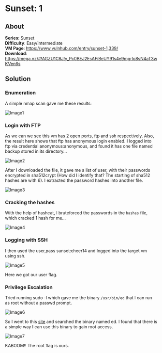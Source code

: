 # Sunset: 1
## About
__Series__: Sunset  
__Difficulty__: Easy/Intermediate  
__VM Page__: https://www.vulnhub.com/entry/sunset-1,339/  
__Download__:  https://mega.nz/#!AGZU1C6J!y_Pc0BEJ2EsAFiBeUY91s4e9mgrlo8sN4aT3wKVen6s  

## Solution

### Enumeration

A simple nmap scan gave me these results:

![Image1](https://github.com/iParamjotSingh/WriteUps/blob/master/VulnHub/Sunset/1/1.png)

### Login with FTP
As we can we see this vm has 2 open ports, ftp and ssh respectively. Also, the result here shows that ftp has anonymous login enabled. I logged into ftp via credential anonymous:anonymous, and found it has one file named backup stored in its directory...

![Image2](https://github.com/iParamjotSingh/WriteUps/blob/master/VulnHub/Sunset/1/2.png)

After I downloaded the file, it gave me a list of user, with their passwords encrypted in sha512crypt (How did I identify that? The starting of sha512 hashes are with $6$). I extracted the password hashes into another file.

![Image3](https://github.com/iParamjotSingh/WriteUps/blob/master/VulnHub/Sunset/1/3.png)

### Cracking the hashes

With the help of hashcat, I bruteforced the passwords in the ```hashes``` file, which cracked 1 hash for me...

![Image4](https://github.com/iParamjotSingh/WriteUps/blob/master/VulnHub/Sunset/1/4.png)

### Logging with SSH

I then used the user,pass sunset:cheer14 and logged into the target vm using ssh.

![Image5](https://github.com/iParamjotSingh/WriteUps/blob/master/VulnHub/Sunset/1/5.png)

Here we got our user flag.

### Privilege Escalation
Tried running sudo -l which gave me the binary ```/usr/bin/ed``` that I can run as root without a passwd prompt.

![Image6](https://github.com/iParamjotSingh/WriteUps/blob/master/VulnHub/Sunset/1/6.png)

So I went to this [site](https://gtfobins.github.io/) and searched the binary named ed. I found that there is a simple way I can use this binary to gain root access.

![Image7](https://github.com/iParamjotSingh/WriteUps/blob/master/VulnHub/Sunset/1/7.png)

KABOOM!! The root flag is ours.
